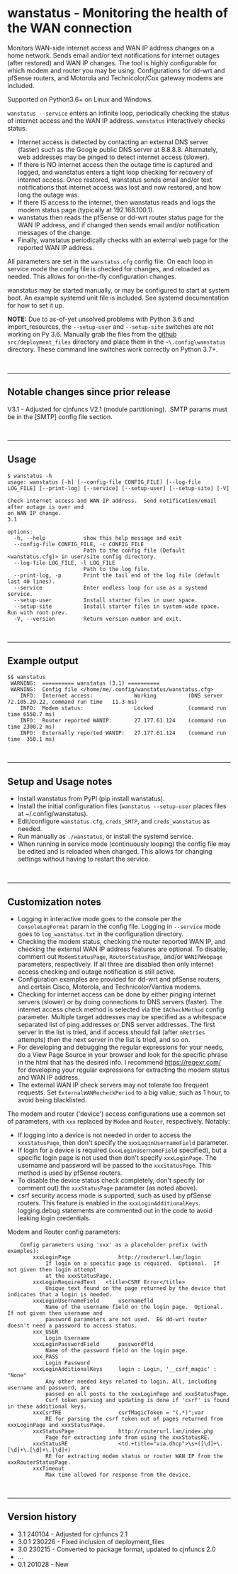 # wanstatus - Monitoring the health of the WAN connection

Monitors WAN-side internet access and WAN IP address changes on a home network.  Sends email and/or text notifications for internet outages (after restored) and WAN IP changes.  The tool is highly configurable for which modem and router you may be using.  Configurations for dd-wrt and pfSense routers, and Motorola and Technicolor/Cox gateway modems are included.

Supported on Python3.6+ on Linux and Windows.

`wanstatus --service` enters an infinite loop, periodically checking the status of internet access and the WAN IP address.  `wanstatus` interactively checks status.

- Internet access is detected by contacting an external DNS server (faster) such as the Google public DNS server at 8.8.8.8.  Alternately, web addresses may be pinged to detect internet access (slower).
- If there is NO internet access then the outage time is captured and logged, and wanstatus enters a tight loop checking for recovery of internet access.  Once restored, wanstatus sends email and/or text notifications that internet access was lost and now restored, and how long the outage was.
- If there IS access to the internet, then wanstatus reads and logs the modem status page (typically at 192.168.100.1).
- wanstatus then reads the pfSense or dd-wrt router status page for the WAN IP address, and if changed then sends email and/or notification messages of the change.
- Finally, wanstatus periodically checks with an external web page for the reported WAN IP address.  


All parameters are set in the `wanstatus.cfg` config file.  On each loop in service mode the config file is checked for changes, and reloaded as needed.  This allows for on-the-fly configuration changes.

wanstatus may be started manually, or may be configured to start at system boot.  An example systemd unit file is included.  See systemd documentation for how to set it up.

**NOTE:**  Due to as-of-yet unsolved problems with Python 3.6 and import_resources, the `--setup-user` and `--setup-site` switches are not working on Py 3.6.  Manually grab the files from the [github](https://github.com/cjnaz/wanstatus) `src/deployment_files` directory and place them in the `~\.config\wanstatus` directory.  These command line switches work correctly on Python 3.7+.


<br/>

---

## Notable changes since prior release

V3.1 - Adjusted for cjnfuncs V2.1 (module partitioning).
.SMTP params must be in the [SMTP] config file section.

<br/>

---

## Usage
```
$ wanstatus -h
usage: wanstatus [-h] [--config-file CONFIG_FILE] [--log-file LOG_FILE] [--print-log] [--service] [--setup-user] [--setup-site] [-V]

Check internet access and WAN IP address.  Send notification/email after outage is over and
on WAN IP change.
3.1

options:
  -h, --help            show this help message and exit
  --config-file CONFIG_FILE, -c CONFIG_FILE
                        Path to the config file (Default <wanstatus.cfg)> in user/site config directory.
  --log-file LOG_FILE, -l LOG_FILE
                        Path to the log file.
  --print-log, -p       Print the tail end of the log file (default last 40 lines).
  --service             Enter endless loop for use as a systemd service.
  --setup-user          Install starter files in user space.
  --setup-site          Install starter files in system-wide space. Run with root prev.
  -V, --version         Return version number and exit.
```

<br/>

---

## Example output
```
$$ wanstatus 
 WARNING:  ========== wanstatus (3.1) ==========
 WARNING:  Config file </home/me/.config/wanstatus/wanstatus.cfg>
    INFO:  Internet access:             Working          (DNS server 72.105.29.22, command run time   11.3 ms)
    INFO:  Modem status:                Locked           (command run time 6550.7 ms)
    INFO:  Router reported WANIP:       27.177.61.124    (command run time 2300.2 ms)
    INFO:  Externally reported WANIP:   27.177.61.124    (command run time  350.1 ms)
```

<br/>

---

## Setup and Usage notes
- Install wanstatus from PyPI (pip install wanstatus).
- Install the initial configuration files (`wanstatus --setup-user` places files at ~/.config/wanstatus).
- Edit/configure `wanstatus.cfg`, `creds_SMTP`, and `creds_wanstatus` as needed.
- Run manually as `./wanstatus`, or install the systemd service.
- When running in service mode (continuously looping) the config file may be edited and is reloaded when changed.  This allows for changing settings without having to restart the service.


<br/>

---

## Customization notes
- Logging in interactive mode goes to the console per the `ConsoleLogFormat` param in the config file.  Logging in `--service`
mode goes to `log_wanstatus.txt` in the configuration directory. 
- Checking the modem status, checking the router reported WAN IP, and checking the external WAN IP address features are optional.  To disable, comment out `ModemStatusPage`, `RouterStatusPage`, and/or `WANIPWebpage` parameters, respectively.  If all three are disabled then only internet access checking and outage notification is still active.
- Configuration examples are provided for dd-wrt and pfSense routers, and certain Cisco, Motorola, and Technicolor/Vantiva modems.
- Checking for internet access can be done by either pinging internet servers (slower) or by doing connections to DNS servers (faster).  The internet access check method is selected via the  `IACheckMethod` config parameter.  Multiple target addresses may be specified as a whitespace separated list of ping addresses or DNS server addresses.  The first server in the list is tried, and if access should fail (after `nRetries` attempts) then the next server in the list is tried, and so on.
- For developing and debugging the regular expressions for your needs, do a View Page Source in your browser and look for the specific phrase in the html that has the desired info.  I recommend https://regexr.com/ for developing your regular expressions for extracting the modem status and WAN IP address. 
- The external WAN IP check servers may not tolerate too frequent requests.  Set `ExternalWANRecheckPeriod` to a big value, such as 1 hour, to avoid being blacklisted.

The modem and router ('device') access configurations use a common set of parameters, with `xxx` replaced by `Modem` and `Router`, respectively.  Notably:
- If logging into a device is not needed in order to access the `xxxStatusPage`, then don't specify the `xxxLoginUsernameField` parameter.
- If login for a device is required (`xxxLoginUsernameField` specified), but a specific login page is not used then don't specify `xxxLoginPage`.  The username and password will be passed to the `xxxStatusPage`.  This method is used by pfSense routers.
- To disable the device status check completely, don't specify (or comment out) the `xxxStatusPage` parameter (as noted above).
- csrf security access mode is supported, such as used by pfSense routers.  This feature is enabled in the `xxxLoginAdditionalKeys`.  logging.debug statements are commented out in the code to avoid leaking login credentials.

Modem and Router config parameters:
```
    Config parameters using 'xxx' as a placeholder prefix (with examples):
        xxxLoginPage               http://routerurl.lan/login
            If login on a specific page is required.  Optional.  If not given then login attempt 
            at the xxxStatusPage.
        xxxLoginRequiredText   <title>CSRF Error</title>
            Unique text found on the page returned by the device that indicates that a login is needed.
        xxxLoginUsernameField      usernamefld
            Name of the username field on the login page.  Optional.  If not given then username and 
            password parameters are not used.  EG dd-wrt router doesn't need a password to access status.
        xxx_USER
            Login Username
        xxxLoginPasswordField      passwordfld
            Name of the password field on the login page.
        xxx_PASS
            Login Password
        xxxLoginAdditionalKeys     login : Login, '__csrf_magic' : "None"
            Any other needed keys related to login. All, including username and password, are
            passed on all posts to the xxxLoginPage and xxxStatusPage.  
            Csrf token parsing and updating is done if 'csrf' is found in these additional keys.
        xxxCsrfRE                  csrfMagicToken = "(.*)";var
            RE for parsing the csrf token out of pages returned from xxxLoginPage and xxxStatusPage.
        xxxStatusPage              http://routerurl.lan/index.php
            Page for extracting info from using the xxxStatusRE.
        xxxStatusRE                <td.+title="via.dhcp">\s+([\d]+\.[\d]+\.[\d]+\.[\d]+)
            RE for extracting modem status or router WAN IP from the xxxRouterStatusPage.
        xxxTimeout
            Max time allowed for response from the device.
```

<br/>

---

## Version history
- 3.1 240104 - Adjusted for cjnfuncs 2.1
- 3.0.1 230226 - Fixed inclusion of deployment_files
- 3.0 230215 - Converted to package format, updated to cjnfuncs 2.0
- ...
- 0.1 201028 - New
